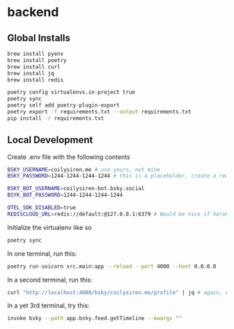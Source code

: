 # backend

## Global Installs

```bash
brew install pyenv
brew install poetry
brew install curl
brew install jq
brew install redis

poetry config virtualenvs.in-project true
poetry sync
poetry self add poetry-plugin-export
poetry export -f requirements.txt --output requirements.txt
pip install -r requirements.txt
```

## Local Development

Create .env file with the following contents

```bash
BSKY_USERNAME=coilysiren.me # use yours, not mine
BSKY_PASSWORD=1244-1244-1244-1244 # this is a placeholder, create a real one here: https://bsky.app/settings/app-passwords

BSKY_BOT_USERNAME=coilysiren-bot.bsky.social
BSYK_BOT_PASSWORD=1244-1244-1244-1244

OTEL_SDK_DISABLED=true
REDISCLOUD_URL=redis://default:@127.0.0.1:6379 # Would be nice if heroku just provisioned it as "REDIS_URL", but alas. And we should match heroku locally.
```

Initialize the virtualenv like so

```bash
poetry sync
```

In one terminal, run this:

```bash
poetry run uvicorn src.main:app --reload --port 4000 --host 0.0.0.0
```

In a second terminal, run this:

```bash
curl "http://localhost:4000/bsky/coilysiren.me/profile" | jq # again, use your handle, not mine
```

In a yet 3rd terminal, try this:

```bash
invoke bsky --path app.bsky.feed.getTimeline --kwargs ""
```
